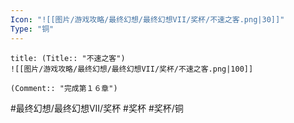 ```yaml
---
Icon: "![[图片/游戏攻略/最终幻想/最终幻想VII/奖杯/不速之客.png|30]]"
Type: "铜"
---
```

```ad-common-bronze-trophy
title: (Title:: "不速之客")
![[图片/游戏攻略/最终幻想/最终幻想VII/奖杯/不速之客.png|100]]

(Comment:: "完成第１６章")
```

#最终幻想/最终幻想VII/奖杯 #奖杯 #奖杯/铜
